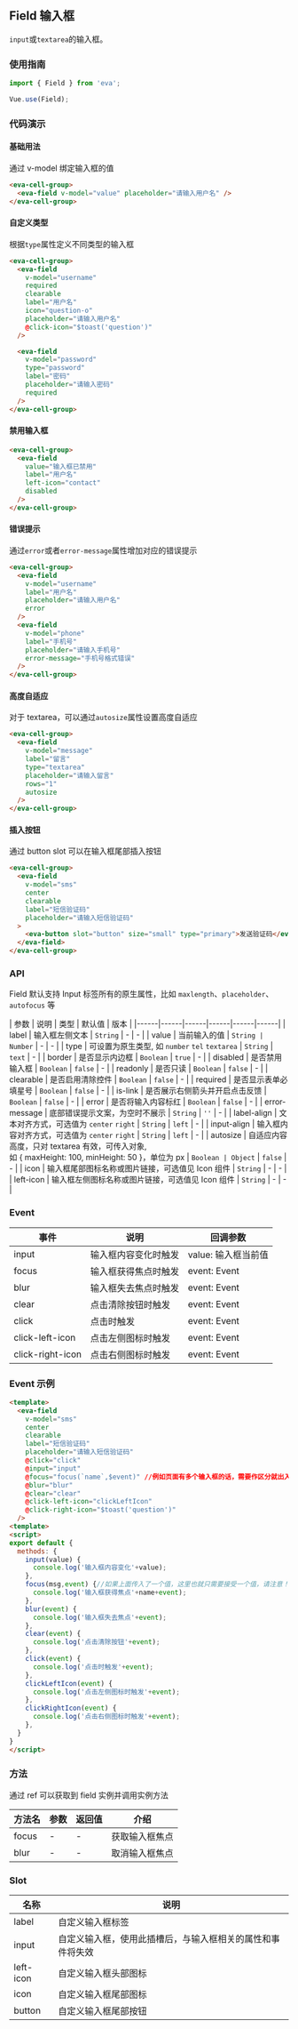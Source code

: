 <!--
 * @Description: In User Settings Edit
 * @Author: your name
 * @Date: 2019-08-15 17:03:39
 * @LastEditTime: 2019-09-03 14:55:13
 * @LastEditors: Please set LastEditors
 -->
## Field 输入框

`input`或`textarea`的输入框。

### 使用指南
``` javascript
import { Field } from 'eva';

Vue.use(Field);
```

### 代码演示

#### 基础用法
通过 v-model 绑定输入框的值

```html
<eva-cell-group>
  <eva-field v-model="value" placeholder="请输入用户名" />
</eva-cell-group>
```

#### 自定义类型
根据`type`属性定义不同类型的输入框

```html
<eva-cell-group>
  <eva-field
    v-model="username"
    required
    clearable
    label="用户名"
    icon="question-o"
    placeholder="请输入用户名"
    @click-icon="$toast('question')"
  />

  <eva-field
    v-model="password"
    type="password"
    label="密码"
    placeholder="请输入密码"
    required
  />
</eva-cell-group>
```

#### 禁用输入框

```html
<eva-cell-group>
  <eva-field
    value="输入框已禁用"
    label="用户名"
    left-icon="contact"
    disabled
  />
</eva-cell-group>
```

#### 错误提示
通过`error`或者`error-message`属性增加对应的错误提示

```html
<eva-cell-group>
  <eva-field
    v-model="username"
    label="用户名"
    placeholder="请输入用户名"
    error
  />
  <eva-field
    v-model="phone"
    label="手机号"
    placeholder="请输入手机号"
    error-message="手机号格式错误"
  />
</eva-cell-group>
```

#### 高度自适应
对于 textarea，可以通过`autosize`属性设置高度自适应

```html
<eva-cell-group>
  <eva-field
    v-model="message"
    label="留言"
    type="textarea"
    placeholder="请输入留言"
    rows="1"
    autosize
  />
</eva-cell-group>
```

#### 插入按钮
通过 button slot 可以在输入框尾部插入按钮

```html
<eva-cell-group>
  <eva-field
    v-model="sms"
    center
    clearable
    label="短信验证码"
    placeholder="请输入短信验证码"
  >
    <eva-button slot="button" size="small" type="primary">发送验证码</eva-button>
  </eva-field>
</eva-cell-group>
```

### API

Field 默认支持 Input 标签所有的原生属性，比如 `maxlength`、`placeholder`、`autofocus` 等

| 参数 | 说明 | 类型 | 默认值 | 版本 |
|------|------|------|------|------|------|
| label | 输入框左侧文本 | `String` | - | - |
| value | 当前输入的值 | `String | Number` | - | - |
| type | 可设置为原生类型, 如 `number` `tel` `textarea` | `String` | `text` | - |
| border | 是否显示内边框 | `Boolean` | `true` | - |
| disabled | 是否禁用输入框 | `Boolean` | `false` | - |
| readonly | 是否只读 | `Boolean` | `false` | - |
| clearable | 是否启用清除控件 | `Boolean` | `false` | - |
| required | 是否显示表单必填星号 | `Boolean` | `false` | - |
| is-link | 是否展示右侧箭头并开启点击反馈 | `Boolean` | `false` | - |
| error | 是否将输入内容标红 | `Boolean` | `false` | - |
| error-message | 底部错误提示文案，为空时不展示 | `String` | `''` | - |
| label-align | 文本对齐方式，可选值为 `center` `right` | `String` | `left` | - |
| input-align | 输入框内容对齐方式，可选值为 `center` `right` | `String` | `left` | - |
| autosize | 自适应内容高度，只对 textarea 有效，可传入对象,<br>如 { maxHeight: 100, minHeight: 50 }，单位为 px | `Boolean | Object` | `false` | - |
| icon | 输入框尾部图标名称或图片链接，可选值见 Icon 组件 | `String` | - | - |
| left-icon | 输入框左侧图标名称或图片链接，可选值见 Icon 组件 | `String` | - | - |

### Event

| 事件 | 说明 | 回调参数 |
|------|------|------|
| input | 输入框内容变化时触发 | value: 输入框当前值 |
| focus | 输入框获得焦点时触发 | event: Event |
| blur | 输入框失去焦点时触发 | event: Event |
| clear | 点击清除按钮时触发 | event: Event |
| click | 点击时触发 | event: Event |
| click-left-icon | 点击左侧图标时触发 | event: Event |
| click-right-icon | 点击右侧图标时触发 | event: Event |

### Event 示例
```html
<template>
  <eva-field
    v-model="sms"
    center
    clearable
    label="短信验证码"
    placeholder="请输入短信验证码"
    @click="click"
    @input="input"
    @focus="focus(`name`,$event)" //例如页面有多个输入框的话，需要作区分就出入两个值，第一个值为自定义就好，第二个值可要可不要，按需写入。但是需要和下面的focus方法接受参数一一对应即可
    @blur="blur"
    @clear="clear"
    @click-left-icon="clickLeftIcon"
    @click-right-icon="$toast('question')"
  />
<template>
<script>
export default {
  methods: {
    input(value) {
      console.log('输入框内容变化'+value);
    },
    focus(msg,event) {//如果上面传入了一个值，这里也就只需要接受一个值，请注意！
      console.log('输入框获得焦点'+name+event);
    },
    blur(event) {
      console.log('输入框失去焦点'+event);
    },
    clear(event) {
      console.log('点击清除按钮'+event);
    },
    click(event) {
      console.log('点击时触发'+event);
    },
    clickLeftIcon(event) {
      console.log('点击左侧图标时触发'+event);
    },
    clickRightIcon(event) {
      console.log('点击右侧图标时触发'+event);
    },
  }
}
</script>
```


### 方法

通过 ref 可以获取到 field 实例并调用实例方法

| 方法名 | 参数 | 返回值 | 介绍 |
|------|------|------|------|
| focus | - | - | 获取输入框焦点 |
| blur | - | - | 取消输入框焦点 |

### Slot

| 名称 | 说明 |
|------|------|
| label | 自定义输入框标签 |
| input | 自定义输入框，使用此插槽后，与输入框相关的属性和事件将失效 |
| left-icon | 自定义输入框头部图标 |
| icon | 自定义输入框尾部图标 |
| button | 自定义输入框尾部按钮 |
